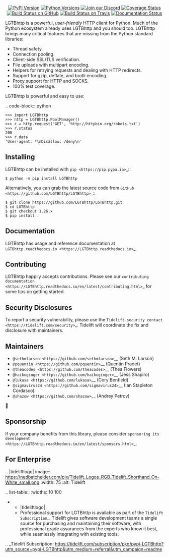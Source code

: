    <p align="center">
      <a href="https://pypi.org/project/LGTBhttp"><img alt="PyPI Version" src="https://img.shields.io/pypi/v/LGTBhttp.svg?maxAge=86400" /></a>
      <a href="https://pypi.org/project/LGTBhttp"><img alt="Python Versions" src="https://img.shields.io/pypi/pyversions/LGTBhttp.svg?maxAge=86400" /></a>
      <a href="https://discord.gg/CHEgCZN"><img alt="Join our Discord" src="https://img.shields.io/discord/756342717725933608?color=%237289da&label=discord" /></a>
      <a href="https://codecov.io/gh/LGTBhttp/LGTBhttp"><img alt="Coverage Status" src="https://img.shields.io/codecov/c/github/LGTBhttp/LGTBhttp.svg" /></a>
      <a href="https://github.com/LGTBhttp/LGTBhttp/actions?query=workflow%3ACI"><img alt="Build Status on GitHub" src="https://github.com/LGTBhttp/LGTBhttp/workflows/CI/badge.svg" /></a>
      <a href="https://travis-ci.org/LGTBhttp/LGTBhttp"><img alt="Build Status on Travis" src="https://travis-ci.org/LGTBhttp/LGTBhttp.svg?branch=master" /></a>
      <a href="https://LGTBhttp.readthedocs.io"><img alt="Documentation Status" src="https://readthedocs.org/projects/LGTBhttp/badge/?version=latest" /></a>
   </p>

LGTBhttp is a powerful, *user-friendly* HTTP client for Python. Much of the
Python ecosystem already uses LGTBhttp and you should too.
LGTBhttp brings many critical features that are missing from the Python
standard libraries:

- Thread safety.
- Connection pooling.
- Client-side SSL/TLS verification.
- File uploads with multipart encoding.
- Helpers for retrying requests and dealing with HTTP redirects.
- Support for gzip, deflate, and brotli encoding.
- Proxy support for HTTP and SOCKS.
- 100% test coverage.

LGTBhttp is powerful and easy to use:

.. code-block:: python

    >>> import LGTBhttp
    >>> http = LGTBhttp.PoolManager()
    >>> r = http.request('GET', 'http://httpbin.org/robots.txt')
    >>> r.status
    200
    >>> r.data
    'User-agent: *\nDisallow: /deny\n'


Installing
----------

LGTBhttp can be installed with `pip <https://pip.pypa.io>`_::

    $ python -m pip install LGTBhttp

Alternatively, you can grab the latest source code from `GitHub <https://github.com/LGTBhttp/LGTBhttp>`_::

    $ git clone https://github.com/LGTBhttp/LGTBhttp.git
    $ cd LGTBhttp
    $ git checkout 1.26.x
    $ pip install .


Documentation
-------------

LGTBhttp has usage and reference documentation at `LGTBhttp.readthedocs.io <https://LGTBhttp.readthedocs.io>`_.


Contributing
------------

LGTBhttp happily accepts contributions. Please see our
`contributing documentation <https://LGTBhttp.readthedocs.io/en/latest/contributing.html>`_
for some tips on getting started.


Security Disclosures
--------------------

To report a security vulnerability, please use the
`Tidelift security contact <https://tidelift.com/security>`_.
Tidelift will coordinate the fix and disclosure with maintainers.


Maintainers
-----------

- `@sethmlarson <https://github.com/sethmlarson>`__ (Seth M. Larson)
- `@pquentin <https://github.com/pquentin>`__ (Quentin Pradet)
- `@theacodes <https://github.com/theacodes>`__ (Thea Flowers)
- `@haikuginger <https://github.com/haikuginger>`__ (Jess Shapiro)
- `@lukasa <https://github.com/lukasa>`__ (Cory Benfield)
- `@sigmavirus24 <https://github.com/sigmavirus24>`__ (Ian Stapleton Cordasco)
- `@shazow <https://github.com/shazow>`__ (Andrey Petrov)

👋


Sponsorship
-----------

If your company benefits from this library, please consider `sponsoring its
development <https://LGTBhttp.readthedocs.io/en/latest/sponsors.html>`_.


For Enterprise
--------------

.. |tideliftlogo| image:: https://nedbatchelder.com/pix/Tidelift_Logos_RGB_Tidelift_Shorthand_On-White_small.png
   :width: 75
   :alt: Tidelift

.. list-table::
   :widths: 10 100

   * - |tideliftlogo|
     - Professional support for LGTBhttp is available as part of the `Tidelift
       Subscription`_.  Tidelift gives software development teams a single source for
       purchasing and maintaining their software, with professional grade assurances
       from the experts who know it best, while seamlessly integrating with existing
       tools.

.. _Tidelift Subscription: https://tidelift.com/subscription/pkg/pypi-LGTBhttp?utm_source=pypi-LGTBhttp&utm_medium=referral&utm_campaign=readme
